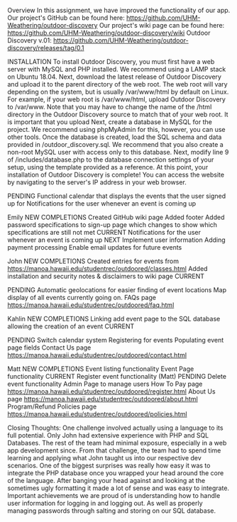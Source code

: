 Overview
In this assignment, we have improved the functionality of our app. 
Our project's GitHub can be found here: https://github.com/UHM-Weathering/outdoor-discovery
Our project's wiki page can be found here:
https://github.com/UHM-Weathering/outdoor-discovery/wiki
Outdoor Discovery v.01:
https://github.com/UHM-Weathering/outdoor-discovery/releases/tag/0.1

INSTALLATION
To install Outdoor Discovery, you must first have a web server with MySQL and PHP installed.  We recommend using a LAMP stack on Ubuntu 18.04.
Next, download the latest release of Outdoor Discovery and upload it to the parent directory of the web root.  The web root will vary depending on the system, but is usually /var/www/html by default on Linux.  For example, if your web root is /var/www/html, upload Outdoor Discovery to /var/www.  Note that you may have to change the name of the /html directory in the Outdoor Discovery source to match that of your web root.  It is important that you upload 
Next, create a database in MySQL for the project.  We recommend using phpMyAdmin for this, however, you can use other tools.  Once the database is created, load the SQL schema and data provided in /outdoor_discovery.sql.  We recommend that you also create a non-root MySQL user with access only to this database.
Next, modify line 9 of /includes/database.php to the database connection settings of your setup, using the template provided as a reference.
At this point, your installation of Outdoor Discovery is complete!  You can access the website by navigating to the server's IP address in your web browser.




PENDING
Functional calendar that displays the events that the user signed up for
Notifications for the user whenever an event is coming up

Emily
NEW COMPLETIONS
Created GitHub wiki page
Added footer
Added password specifications to sign-up page which changes to show which specifications are still not met
CURRENT
Notifications for the user whenever an event is coming up
NEXT
Implement user information
Adding payment processing
Enable email updates for future events


John
NEW COMPLETIONS
Created entries for events from https://manoa.hawaii.edu/studentrec/outdoored/classes.html
Added installation and security notes & disclaimers to wiki page
CURRENT


PENDING
Automatic geolocations for easier finding of event locations
Map display of all events currently going on.
FAQs page https://manoa.hawaii.edu/studentrec/outdoored/faq.html

Kahlin
NEW COMPLETIONS
Linking add event page to the SQL database allowing the creation of an event
CURRENT


PENDING
Switch calendar system
Registering for events
Populating event page fields
Contact Us page https://manoa.hawaii.edu/studentrec/outdoored/contact.html

Matt
NEW COMPLETIONS
Event listing functionality
Event Page functionality
CURRENT
Register event functionality (Matt)
PENDING
Delete event functionality
Admin Page to manage users 
How To Pay page https://manoa.hawaii.edu/studentrec/outdoored/register.html 
About Us page https://manoa.hawaii.edu/studentrec/outdoored/about.html
Program/Refund Policies page https://manoa.hawaii.edu/studentrec/outdoored/policies.html




Closing Thoughts:
	One challenge involved actually using a language to its full potential. Only John had extensive experience with PHP and SQL Databases. The rest of the team had minimal exposure, especially in a web app development since. From that challenge, the team had to spend time learning and applying what John taught us into our respective dev scenarios. 
	One of the biggest surprises was really how easy it was to integrate the PHP database once you wrapped your head around the core of the language. After banging your head against and looking at the sometimes ugly formatting it made a lot of sense and was easy to integrate.
	Important achievements we are proud of is understanding how to handle user information for logging in and logging out. As well as properly managing passwords through salting and storing on our SQL database.
